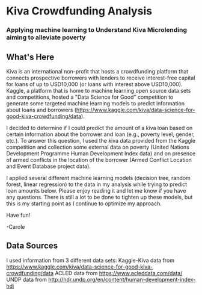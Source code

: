 # Kiva Crowdfunding Analysis 
### Applying machine learning to Understand Kiva Microlending aiming to alleviate poverty

## What's Here
Kiva is an international non-profit that hosts a crowdfunding platform that connects prospective borrowers with lenders to receive interest-free capital for loans of up to USD10,000 (or loans with interest above USD10,000). Kaggle, a platform that is home to machine learning open source data sets and competitions, hosted a "Data Science for Good" competition to generate some targeted machine learning models to predict information about loans and borrowers (https://www.kaggle.com/kiva/data-science-for-good-kiva-crowdfunding/data).

I decided to determine if I could predict the amount of a kiva loan based on certain information about the borrower and loan (e.g., poverty level, gender, etc.). To answer this question, I used the kiva data provided from the Kaggle competition and collection some external data on poverty (United Nations Development Programme Human Development Index data) and on presence of armed conflicts in the location of the borrower (Armed Conflict Location and Event Database project data).

I applied several different machine learning models (decision tree, random forest, linear regression) to the data in my analysis while trying to predict loan amounts below. Please enjoy reading it and let me know if you have any questions. There is still a lot to be done to tighten up these models, but this is my starting point as I continue to optimize my approach.

Have fun!

-Carole

## Data Sources

I used information from 3 different data sets:
Kaggle-Kiva data from https://www.kaggle.com/kiva/data-science-for-good-kiva-crowdfunding/data
ACLED data from https://www.acleddata.com/data/
UNDP data from http://hdr.undp.org/en/content/human-development-index-hdi
